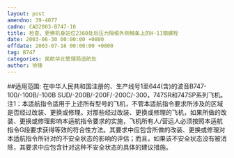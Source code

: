 ```yaml
---
layout: post
amendno: 39-4077
cadno: CAD2003-B747-10
title: 检查、更换机身站位2360处后压力隔框外侧橼条上的H-11钢螺栓
date: 2003-06-30 00:00:00 +0800
effdate: 2003-07-16 00:00:00 +0800
tag: B747
categories: 民航华北管理局适航处
author: 徐锋
---
```


##适用范围:
在中华人民共和国注册的、生产线号1至644(含)的波音B747-100/-100B/-100B SUD/-200B/-200F/-200C/-300，747SR和747SP系列飞机。
注1：本适航指令适用于上述所有型号的飞机，不管本适航指令要求所涉及的区域是否经过改装、更换或修理。对那些经过改装、更换或修理的飞机，如果所做的改装、更换或修理影响本适航指令要求的实施，飞机所有人/营运人必须按照本适航指令G段要求获得等效的符合性方法。其要求中应包含所做的改装、更换或修理对本适航指令所针对的不安全状态的影响的评估；而且，如果该不安全状态没有被消除，其要求中应包含针对这种不安全状态的具体的建议措施。

